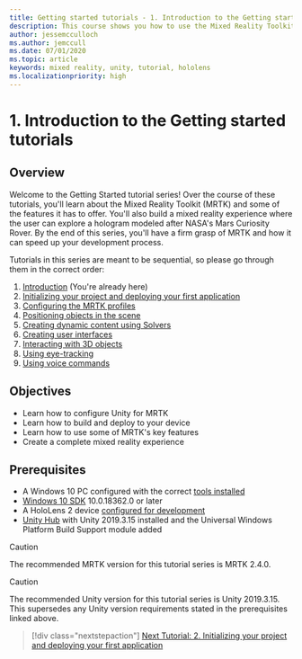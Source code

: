 ```yaml
---
title: Getting started tutorials - 1. Introduction to the Getting started tutorials
description: This course shows you how to use the Mixed Reality Toolkit (MRTK) to create a mixed reality application from scratch.
author: jessemcculloch
ms.author: jemccull
ms.date: 07/01/2020
ms.topic: article
keywords: mixed reality, unity, tutorial, hololens
ms.localizationpriority: high
---
```


# 1. Introduction to the Getting started tutorials

## Overview

Welcome to the Getting Started tutorial series! Over the course of these tutorials, you'll learn about the Mixed Reality Toolkit (MRTK) and some of the features it has to offer. You'll also build a mixed reality experience where the user can explore a hologram modeled after NASA's Mars Curiosity Rover. By the end of this series, you'll have a firm grasp of MRTK and how it can speed up your development process.

Tutorials in this series are meant to be sequential, so please go through them in the correct order:

1. [Introduction](mr-learning-base-01.md) (You're already here)
2. [Initializing your project and deploying your first application](mr-learning-base-02.md)
3. [Configuring the MRTK profiles](mr-learning-base-03.md)
4. [Positioning objects in the scene](mr-learning-base-04.md)
5. [Creating dynamic content using Solvers](mr-learning-base-05.md)
6. [Creating user interfaces](mr-learning-base-06.md)
7. [Interacting with 3D objects](mr-learning-base-07.md)
8. [Using eye-tracking](mr-learning-base-08.md)
9. [Using voice commands](mr-learning-base-09.md)

## Objectives

* Learn how to configure Unity for MRTK
* Learn how to build and deploy to your device
* Learn how to use some of MRTK's key features
* Create a complete mixed reality experience

## Prerequisites

* A Windows 10 PC configured with the correct [tools installed](../../install-the-tools.md)
* [Windows 10 SDK](https://developer.microsoft.com/windows/downloads/windows-10-sdk/) 10.0.18362.0 or later
* A HoloLens 2 device [configured for development](../../platform-capabilities-and-apis/using-visual-studio.md#enabling-developer-mode)
* <a href="https://docs.unity3d.com/Manual/GettingStartedInstallingHub.html" target="_blank">Unity Hub</a> with Unity 2019.3.15 installed and the Universal Windows Platform Build Support module added

> [!CAUTION]
> The recommended MRTK version for this tutorial series is MRTK 2.4.0.

> [!CAUTION]
> The recommended Unity version for this tutorial series is Unity 2019.3.15. This supersedes any Unity version requirements stated in the prerequisites linked above.

> [!div class="nextstepaction"]
> [Next Tutorial: 2. Initializing your project and deploying your first application](mr-learning-base-02.md)

